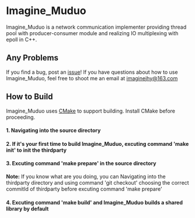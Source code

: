 # Imagine_Muduo
Imagine_Muduo is a network communication implementer providing thread pool with producer-consumer module and realizing IO multiplexing with epoll in C++.

## Any Problems
If you find a bug, post an [issue](https://github.com/ImagineJHY/Imagine_Muduo/issues)! If you have questions about how to use Imagine_Muduo, feel free to shoot me an email at imaginejhy@163.com

## How to Build
Imagine_Muduo uses [CMake](http://www.cmake.org) to support building. Install CMake before proceeding.

#### 1. Navigating into the source directory

#### 2. If it's your first time to build Imagine_Muduo, excuting command 'make init' to init the thirdparty

#### 3. Excuting command 'make prepare' in the source directory

**Note:** If you know what are you doing, you can Navigating into the thirdparty directory and using command 'git checkout' choosing the correct commitId of thirdparty before excuting command 'make prepare'

#### 4. Excuting command 'make build' and Imagine_Muduo builds a shared library by default